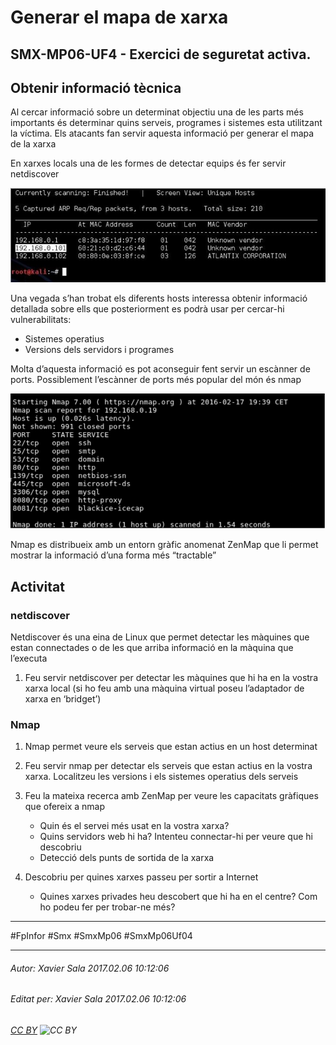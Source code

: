 # Generar el mapa de xarxa
## SMX-MP06-UF4 - Exercici de seguretat activa.
Obtenir informació tècnica
----------------------------------
Al cercar informació sobre un determinat objectiu una de les parts més importants és determinar quins serveis, programes i sistemes esta utilitzant la víctima. Els atacants fan servir aquesta informació per generar el mapa de la xarxa

En xarxes locals una de les formes de detectar equips és fer servir netdiscover

![NetDiscover](https://github.com/utrescu/utrescu.github.io/blob/master/images/netdiscover.png?raw=true "netdiscover")

Una vegada s’han trobat els diferents hosts interessa obtenir informació detallada sobre ells que posteriorment es podrà usar per cercar-hi vulnerabilitats:

* Sistemes operatius
* Versions dels servidors i programes

Molta d’aquesta informació es pot aconseguir fent servir un escànner de ports. Possiblement l’escànner de ports més popular del món és nmap

![nmap](https://raw.githubusercontent.com/utrescu/utrescu.github.io/master/images/nmap.png "nmap")

Nmap es distribueix amb un entorn gràfic anomenat ZenMap que li permet  mostrar la informació d’una forma més “tractable”

Activitat
-------------------

### netdiscover

Netdiscover és una eina de Linux que permet detectar les màquines que estan connectades o de les que arriba informació en la màquina que l’executa

1. Feu servir netdiscover per detectar les màquines que hi ha en la vostra xarxa local (si ho feu amb una màquina virtual poseu l’adaptador de xarxa en ‘bridget’)

### Nmap

1. Nmap permet veure els serveis que estan actius en un host determinat

2. Feu servir nmap per detectar els serveis que estan actius en la vostra xarxa. 
Localitzeu les versions i els sistemes operatius dels serveis

3. Feu la mateixa recerca amb ZenMap per veure les capacitats gràfiques que ofereix a nmap
    - Quin és el servei més usat en la vostra xarxa? 
    - Quins servidors web hi ha? Intenteu connectar-hi per veure que hi descobriu
    - Detecció dels punts de sortida de la xarxa

4. Descobriu per quines xarxes passeu per sortir a Internet
    - Quines xarxes privades heu descobert que hi ha en el centre? Com ho podeu fer per trobar-ne més?

---

#FpInfor #Smx #SmxMp06 #SmxMp06Uf04

---

###### Autor: Xavier Sala 2017.02.06 10:12:06
###### Editat per: Xavier Sala 2017.02.06 10:12:06
###### [CC BY](https://creativecommons.org/licenses/by/4.0/) ![CC BY](https://licensebuttons.net/l/by/3.0/80x15.png)
